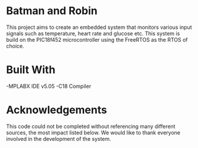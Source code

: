 # Batman and Robin
This project aims to create an embedded system that monitors various input signals such as temperature, heart rate and glucose etc.
This system is build on the PIC18f452 microcontroller using the FreeRTOS as the RTOS of choice.
# Built With
-MPLABX IDE v5.05
-C18 Compiler

# Acknowledgements
This code could not be completed without referencing many different sources, the most impact listed below.
We would like to thank everyone involved in the development of the system.
